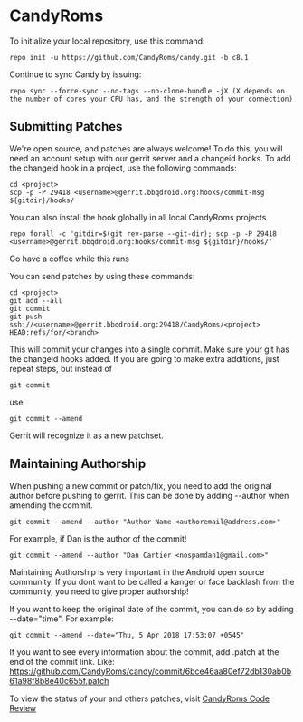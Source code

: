 CandyRoms
=========

To initialize your local repository, use this command:

	repo init -u https://github.com/CandyRoms/candy.git -b c8.1

Continue to sync Candy by issuing:

	repo sync --force-sync --no-tags --no-clone-bundle -jX (X depends on the number of cores your CPU has, and the strength of your connection)

Submitting Patches
------------------

We're open source, and patches are always welcome!
To do this, you will need an account setup with our gerrit server and a changeid hooks.
To add the changeid hook in a project, use the following commands:

	cd <project>
	scp -p -P 29418 <username>@gerrit.bbqdroid.org:hooks/commit-msg ${gitdir}/hooks/

You can also install the hook globally in all local CandyRoms projects

	repo forall -c 'gitdir=$(git rev-parse --git-dir); scp -p -P 29418 <username>@gerrit.bbqdroid.org:hooks/commit-msg ${gitdir}/hooks/'

Go have a coffee while this runs

You can send patches by using these commands:

    cd <project>
    git add --all
    git commit
    git push ssh://<username>@gerrit.bbqdroid.org:29418/CandyRoms/<project> HEAD:refs/for/<branch>

This will commit your changes into a single commit.
Make sure your git has the changeid hooks added.
If you are going to make extra additions, just repeat steps, but instead of

	git commit

use

	git commit --amend

Gerrit will recognize it as a new patchset.

Maintaining Authorship
----------------------

When pushing a new commit or patch/fix, you need to add the original author before pushing to gerrit. This can be done by adding --author when amending the commit. 

	git commit --amend --author "Author Name <authoremail@address.com>"

For example, if Dan is the author of the commit!

	git commit --amend --author "Dan Cartier <nospamdan1@gmail.com>"

Maintaining Authorship is very important in the Android open source community. If you dont want to be called a kanger or face backlash from the community, you need to give proper authorship!

If you want to keep the original date of the commit, you can do so by adding --date="time". For example:

	git commit --amend --date="Thu, 5 Apr 2018 17:53:07 +0545"

If you want to see every information about the commit, add .patch at the end of the commit link.
Like: https://github.com/CandyRoms/candy/commit/6bce46aa80ef72db130ab0b61a98f8b8e40c655f.patch

To view the status of your and others patches, visit [CandyRoms Code Review](http://gerrit.bbqdroid.org)
